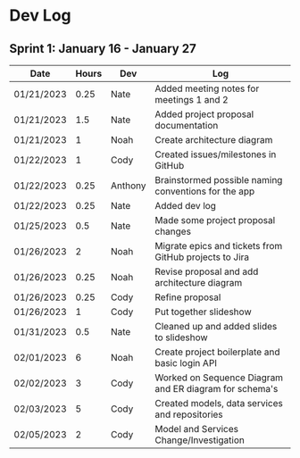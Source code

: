# Dev Log

## Sprint 1: January 16 - January 27

| Date       | Hours | Dev     | Log                                                                 |
|------------|-------|---------|---------------------------------------------------------------------|
| 01/21/2023 | 0.25  | Nate    | Added meeting notes for meetings 1 and 2                            |
| 01/21/2023 | 1.5   | Nate    | Added project proposal documentation                                |
| 01/21/2023 | 1     | Noah    | Create architecture diagram                                         |
| 01/22/2023 | 1     | Cody    | Created issues/milestones in GitHub                                 |
| 01/22/2023 | 0.25  | Anthony | Brainstormed possible naming conventions for the app                |
| 01/22/2023 | 0.25  | Nate    | Added dev log                                                       |
| 01/25/2023 | 0.5   | Nate    | Made some project proposal changes                                  |
| 01/26/2023 | 2     | Noah    | Migrate epics and tickets from GitHub projects to Jira              |
| 01/26/2023 | 0.25  | Noah    | Revise proposal and add architecture diagram                        |
| 01/26/2023 | 0.25  | Cody    | Refine proposal                                                     |
| 01/26/2023 | 1     | Cody    | Put together slideshow                                              |
| 01/31/2023 | 0.5   | Nate    | Cleaned up and added slides to slideshow                            |
| 02/01/2023 | 6     | Noah    | Create project boilerplate and basic login API                      |
| 02/02/2023 | 3     | Cody    | Worked on Sequence Diagram and ER diagram for schema's              |
| 02/03/2023 | 5     | Cody    | Created models, data services and repositories                      |
| 02/05/2023 | 2     | Cody    | Model and Services Change/Investigation                             |
